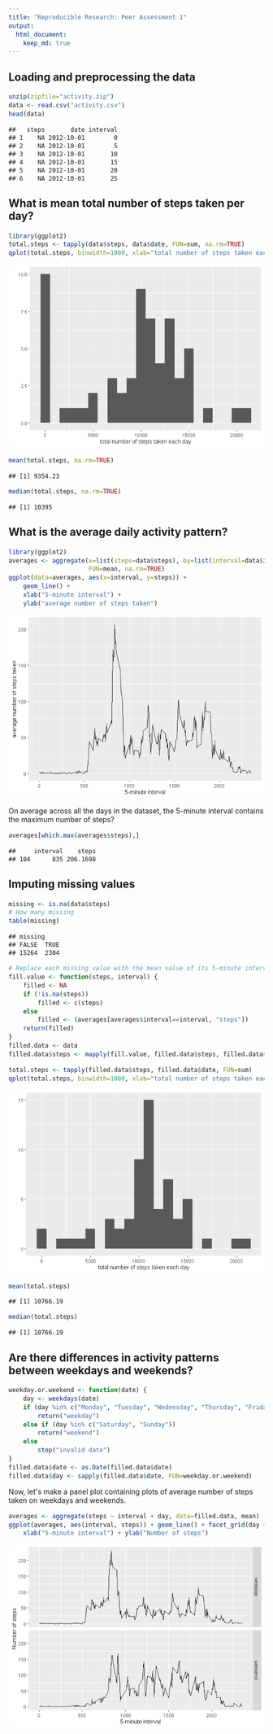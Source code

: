 ```yaml
---
title: "Reproducible Research: Peer Assessment 1"
output: 
  html_document:
    keep_md: true
---
```



## Loading and preprocessing the data


```r
unzip(zipfile="activity.zip")
data <- read.csv("activity.csv")
head(data)
```

```
##   steps       date interval
## 1    NA 2012-10-01        0
## 2    NA 2012-10-01        5
## 3    NA 2012-10-01       10
## 4    NA 2012-10-01       15
## 5    NA 2012-10-01       20
## 6    NA 2012-10-01       25
```

## What is mean total number of steps taken per day?

```r
library(ggplot2)
total.steps <- tapply(data$steps, data$date, FUN=sum, na.rm=TRUE)
qplot(total.steps, binwidth=1000, xlab="total number of steps taken each day")
```

![](PA1_template_files/figure-html/unnamed-chunk-1-1.png)<!-- -->

```r
mean(total.steps, na.rm=TRUE)
```

```
## [1] 9354.23
```

```r
median(total.steps, na.rm=TRUE)
```

```
## [1] 10395
```
## What is the average daily activity pattern?


```r
library(ggplot2)
averages <- aggregate(x=list(steps=data$steps), by=list(interval=data$interval),
                      FUN=mean, na.rm=TRUE)
ggplot(data=averages, aes(x=interval, y=steps)) +
    geom_line() +
    xlab("5-minute interval") +
    ylab("average number of steps taken")
```

![](PA1_template_files/figure-html/unnamed-chunk-2-1.png)<!-- -->

On average across all the days in the dataset, the 5-minute interval contains
the maximum number of steps?

```r
averages[which.max(averages$steps),]
```

```
##     interval    steps
## 104      835 206.1698
```

## Imputing missing values


```r
missing <- is.na(data$steps)
# How many missing
table(missing)
```

```
## missing
## FALSE  TRUE 
## 15264  2304
```


```r
# Replace each missing value with the mean value of its 5-minute interval
fill.value <- function(steps, interval) {
    filled <- NA
    if (!is.na(steps))
        filled <- c(steps)
    else
        filled <- (averages[averages$interval==interval, "steps"])
    return(filled)
}
filled.data <- data
filled.data$steps <- mapply(fill.value, filled.data$steps, filled.data$interval)
```


```r
total.steps <- tapply(filled.data$steps, filled.data$date, FUN=sum)
qplot(total.steps, binwidth=1000, xlab="total number of steps taken each day")
```

![](PA1_template_files/figure-html/unnamed-chunk-5-1.png)<!-- -->

```r
mean(total.steps)
```

```
## [1] 10766.19
```

```r
median(total.steps)
```

```
## [1] 10766.19
```
## Are there differences in activity patterns between weekdays and weekends?


```r
weekday.or.weekend <- function(date) {
    day <- weekdays(date)
    if (day %in% c("Monday", "Tuesday", "Wednesday", "Thursday", "Friday"))
        return("weekday")
    else if (day %in% c("Saturday", "Sunday"))
        return("weekend")
    else
        stop("invalid date")
}
filled.data$date <- as.Date(filled.data$date)
filled.data$day <- sapply(filled.data$date, FUN=weekday.or.weekend)
```

Now, let's make a panel plot containing plots of average number of steps taken
on weekdays and weekends.

```r
averages <- aggregate(steps ~ interval + day, data=filled.data, mean)
ggplot(averages, aes(interval, steps)) + geom_line() + facet_grid(day ~ .) +
    xlab("5-minute interval") + ylab("Number of steps")
```

![](PA1_template_files/figure-html/unnamed-chunk-7-1.png)<!-- -->
